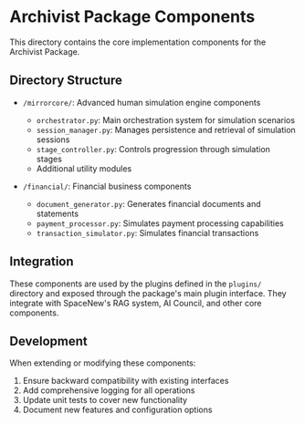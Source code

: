 # Archivist Package Components

This directory contains the core implementation components for the Archivist Package.

## Directory Structure

- `/mirrorcore/`: Advanced human simulation engine components
  - `orchestrator.py`: Main orchestration system for simulation scenarios
  - `session_manager.py`: Manages persistence and retrieval of simulation sessions
  - `stage_controller.py`: Controls progression through simulation stages
  - Additional utility modules

- `/financial/`: Financial business components
  - `document_generator.py`: Generates financial documents and statements
  - `payment_processor.py`: Simulates payment processing capabilities
  - `transaction_simulator.py`: Simulates financial transactions

## Integration

These components are used by the plugins defined in the `plugins/` directory and exposed through the package's main plugin interface. They integrate with SpaceNew's RAG system, AI Council, and other core components.

## Development

When extending or modifying these components:

1. Ensure backward compatibility with existing interfaces
2. Add comprehensive logging for all operations
3. Update unit tests to cover new functionality
4. Document new features and configuration options

